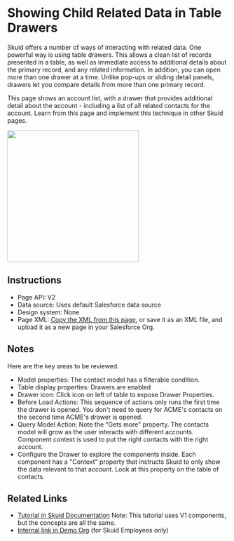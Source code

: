 # Showing Child Related Data in Table Drawers

Skuid offers a number of ways of interacting with related data.  One powerful way is using table drawers. This allows a clean list of records presented in a table, as well as immediate access to additional details about the primary record, and any related information. In addition, you can open more than one drawer at a time. Unlike pop-ups or sliding detail panels, drawers let you compare details from more than one primary record. 

This page shows an account list, with a drawer that provides additional detail about the account - including a list of all related contacts for the account. Learn from this page and implement this technique in other Skuid pages.


<img src="AccountContactDrawers.png" width="300"></img>

## Instructions  
- Page API:  V2
- Data source: Uses default Salesforce data source
- Design system: None 
- Page XML:  [Copy the XML from this page](AccountChildrenTableDrawers.xml), or save it as an XML file, and upload it as a new page in your Salesforce Org.  

## Notes
Here are the key areas to be reviewed. 
-  Model properties: The contact model has a filterable condition. 
-  Table display properties: Drawers are enabled
-  Drawer icon:  Click icon on left of table to expose Drawer Properties. 
-  Before Load Actions: This sequence of actions only runs the first time the drawer is opened.  You don't need to query for ACME's contacts on the second time ACME's drawer is opened.  
-  Query Model Action: Note the "Gets more" property.  The contacts model will grow as the user interacts with different accounts. Component context is used to put the right contacts with the right account. 
-  Configure the Drawer to explore the components inside.  Each component has a "Context" property that instructs Skuid to only show the data relevant to that account. Look at this property on the table of contacts.

## Related Links

- [Tutorial in Skuid Documentation](https://docs.skuid.com/latest/v1/en/skuid/components/original/drawers/)  Note:  This tutorial uses V1 components,  but the concepts are all the same. 
- [Internal link in Demo Org](https://skuid-demo--skuid.na37.visual.force.com/apex/skuid__ui?page=Account_Children_Table_Drawers) (for Skuid Employees only)
